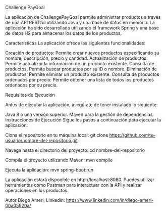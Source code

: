 Challenge PayGoal

La aplicación de ChallengePayGoal permite administrar productos a través de una API RESTful utilizando Java y una base de datos en memoria. La aplicación ha sido desarrollada utilizando el framework Spring y una base de datos H2 para almacenar los datos de los productos.

Características
La aplicación ofrece las siguientes funcionalidades:

Creación de productos: Permite crear nuevos productos especificando su nombre, descripción, precio y cantidad.
Actualización de productos: Permite actualizar la información de un producto existente.
Consulta de productos: Permite buscar productos por su ID o nombre.
Eliminación de productos: Permite eliminar un producto existente.
Consulta de productos ordenados por precio: Permite obtener una lista de todos los productos ordenados por su precio.


Requisitos de Ejecución

Antes de ejecutar la aplicación, asegúrate de tener instalado lo siguiente:

Java 8 o una versión superior.
Maven para la gestión de dependencias.
Instrucciones de Ejecución
Sigue los pasos a continuación para ejecutar la aplicación:

Clona el repositorio en tu máquina local:
git clone https://github.com/tu-usuario/nombre-del-repositorio.git

Navega hasta el directorio del proyecto:
cd nombre-del-repositorio

Compila el proyecto utilizando Maven:
mvn compile

Ejecuta la aplicación:
mvn spring-boot:run

La aplicación estará disponible en http://localhost:8080. Puedes utilizar herramientas como Postman para interactuar con la API y realizar operaciones en los productos.



Autor
Diego Ameri, Linkedin: https://www.linkedin.com/in/diego-ameri-00a05920a/